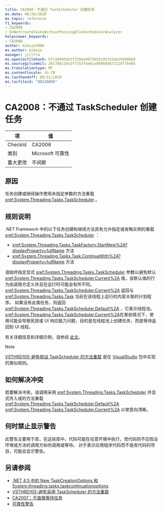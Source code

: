 ```yaml
---
title: CA2008：不通过 TaskScheduler 创建任务
ms.date: 08/26/2020
ms.topic: reference
f1_keywords:
- CA2008
- DoNotCreateTasksWithoutPassingATaskSchedulerAnalyzer
helpviewer_keywords:
- CA2008
author: mikejo5000
ms.author: mikejo
manager: jillfra
ms.openlocfilehash: bfca9695bb3f350ab497365dc05352da193606b0
ms.sourcegitcommit: 26178b116cbf7353fee6ca989b8d872114f7b405
ms.translationtype: MT
ms.contentlocale: zh-CN
ms.lasthandoff: 08/31/2020
ms.locfileid: "89220896"
---
```

# <a name="ca2008-do-not-create-tasks-without-passing-a-taskscheduler"></a>CA2008：不通过 TaskScheduler 创建任务

|项|值|
|-|-|
|CheckId|CA2008|
|类别|Microsoft 可靠性|
|重大更改|不间断|

## <a name="cause"></a>原因

任务创建或继续操作使用未指定参数的方法重载 <xref:System.Threading.Tasks.TaskScheduler> 。

## <a name="rule-description"></a>规则说明

.NET Framework 中的以下任务创建和继续方法具有允许指定或省略实例的重载 <xref:System.Threading.Tasks.TaskScheduler> ：
- <xref:System.Threading.Tasks.TaskFactory.StartNew%2A?displayProperty=fullName> 方法 
- <xref:System.Threading.Tasks.Task.ContinueWith%2A?displayProperty=fullName> 方法

请始终指定显式 <xref:System.Threading.Tasks.TaskScheduler> 参数以避免默认 <xref:System.Threading.Tasks.TaskScheduler.Current%2A> 值，该默认值的行为由调用方定义并且在运行时可能会有所不同。 <xref:System.Threading.Tasks.TaskScheduler.Current%2A> 返回与 <xref:System.Threading.Tasks.Task> 当前在该线程上运行的内容关联的计划程序。 如果没有此类任务，则返回 <xref:System.Threading.Tasks.TaskScheduler.Default%2A> ，它表示线程池。 <xref:System.Threading.Tasks.TaskScheduler.Current%2A>在某些情况下，使用可能会导致死锁或 UI 响应能力问题，目的是在线程池上创建任务，而是等待返回到 UI 线程。

有关详细信息和详细示例，请参阅 [此文](https://devblogs.microsoft.com/pfxteam/new-taskcreationoptions-and-taskcontinuationoptions-in-net-4-5/)。

> [!NOTE]
> [VSTHRD105-避免假设 TaskScheduler 的方法重载](https://github.com/microsoft/vs-threading/blob/master/doc/analyzers/VSTHRD105.md) 是在 [VisualStudio](https://www.nuget.org/packages/Microsoft.VisualStudio.Threading.Analyzers) 包中实现的类似规则。

## <a name="how-to-fix-violations"></a>如何解决冲突

若要解决冲突，请调用采用 <xref:System.Threading.Tasks.TaskScheduler> 并显式传入或的方法重载 <xref:System.Threading.Tasks.TaskScheduler.Default%2A> <xref:System.Threading.Tasks.TaskScheduler.Current%2A> 以使意向清晰。

## <a name="when-to-suppress-warnings"></a>何时禁止显示警告

此警告主要用于库，在这些库中，代码可能在任意环境中执行，而代码则不应假设环境或方法的调用方如何调用或等待。 对于表示应用程序代码而不是库代码的项目，可能会显示警告。

## <a name="see-also"></a>另请参阅

- [.NET 4.5 中的 New TaskCreationOptions 和 System.threading.tasks.taskcontinuationoptions](https://devblogs.microsoft.com/pfxteam/new-taskcreationoptions-and-taskcontinuationoptions-in-net-4-5/)
- [VSTHRD105-避免采用 TaskScheduler 的方法重载](https://github.com/microsoft/vs-threading/blob/master/doc/analyzers/VSTHRD105.md)
- [CA2007：不直接等待任务](ca2007.md)
- [可靠性警告](reliability-warnings.md)
